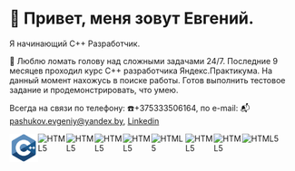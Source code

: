 # 👋 Привет, меня зовут Евгений.

Я начинающий С++ Разработчик.

 👀 Люблю ломать голову над сложными задачами 24/7.
Последние 9 месяцев проходил курс C++ разработчика Яндекс.Практикума. На данный момент нахожусь в поиске работы.
Готов выполнить тестовое задание и продемонстрировать, что умею.

Всегда на связи по телефону: :phone:+375333506164, по e-mail: :mailbox_with_mail:pashukov.evgeniy@yandex.by, [Linkedin](https://www.linkedin.com/in/abilok/) 

<img align="left" alt="HTML5" width="50px" src="https://raw.githubusercontent.com/github/explore/180320cffc25f4ed1bbdfd33d4db3a66eeeeb358/topics/cpp/cpp.png" />
<img align="left" alt="HTML5" width="50px" src="https://upload.wikimedia.org/wikipedia/commons/thumb/8/8f/Breezeicons-apps-48-cmake.svg/1200px-Breezeicons-apps-48-cmake.svg.png" />
<img align="left" alt="HTML5" width="50px" src="https://upload.wikimedia.org/wikipedia/commons/thumb/9/9a/Visual_Studio_Code_1.35_icon.svg/1200px-Visual_Studio_Code_1.35_icon.svg.png" />
<img align="left" alt="HTML5" width="50px" src="https://thumbs.dreamstime.com/b/%D0%B7%D0%BD%D0%B0%D1%87%D0%BE%D0%BA-%D0%BE%D0%B1%D1%8A%D0%B5%D0%BA%D1%82%D0%BD%D0%BE-%D0%BE%D1%80%D0%B8%D0%B5%D0%BD%D1%82%D0%B8%D1%80%D0%BE%D0%B2%D0%B0%D0%BD%D0%BD%D0%BE%D0%B3%D0%BE-%D0%BF%D1%80%D0%BE%D0%B3%D1%80%D0%B0%D0%BC%D0%BC%D0%B8%D1%80%D0%BE%D0%B2%D0%B0%D0%BD%D0%B8%D1%8F-%D1%83%D0%BB%D1%8C%D1%82%D1%80%D0%B0%D0%BC%D0%BE%D0%B4%D0%BD%D1%8B%D0%B9-130326444.jpg" />
<img align="left" alt="HTML5" width="50px" src="https://upload.wikimedia.org/wikipedia/commons/thumb/a/af/GNU_Compiler_Collection_logo.svg/1200px-GNU_Compiler_Collection_logo.svg.png" />
<img align="left" alt="HTML5" width="60px" src="https://upload.wikimedia.org/wikipedia/ru/thumb/c/cb/LLVM_Logo.png/220px-LLVM_Logo.png" />
<img align="left" alt="HTML5" width="50px" src="https://png.pngtree.com/png-clipart/20190630/original/pngtree-gdb-file-document-icon-png-image_4166650.jpg" />
<img align="left" alt="HTML5" width="50px" src="https://cdn-icons-png.flaticon.com/512/136/136525.png" />
<img align="left" alt="HTML5" width="90px" src="https://miro.medium.com/max/1838/1*sUG6wMZniIxMiuwJP5x60w.png" />
